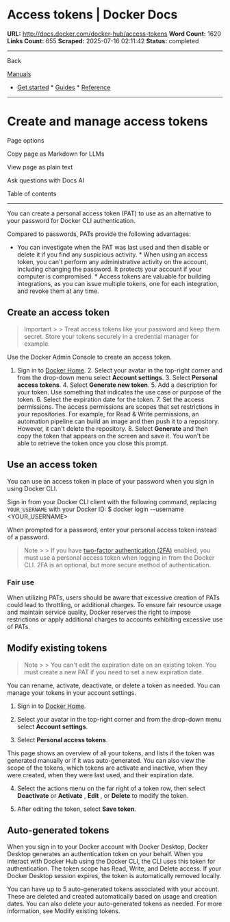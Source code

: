 # Access tokens | Docker Docs

**URL:** http://docs.docker.com/docker-hub/access-tokens
**Word Count:** 1620
**Links Count:** 655
**Scraped:** 2025-07-16 02:11:42
**Status:** completed

---

Back

[Manuals](https://docs.docker.com/manuals/)

  * [Get started](http://docs.docker.com/get-started/)   * [Guides](http://docs.docker.com/guides/)   * [Reference](http://docs.docker.com/reference/)

* * *

# Create and manage access tokens

Page options

Copy page as Markdown for LLMs

View page as plain text

Ask questions with Docs AI

Table of contents

* * *

You can create a personal access token \(PAT\) to use as an alternative to your password for Docker CLI authentication.

Compared to passwords, PATs provide the following advantages:

  * You can investigate when the PAT was last used and then disable or delete it if you find any suspicious activity.   * When using an access token, you can't perform any administrative activity on the account, including changing the password. It protects your account if your computer is compromised.   * Access tokens are valuable for building integrations, as you can issue multiple tokens, one for each integration, and revoke them at any time.

## Create an access token

> Important >  > Treat access tokens like your password and keep them secret. Store your tokens securely in a credential manager for example.

Use the Docker Admin Console to create an access token.

  1. Sign in to [Docker Home](https://app.docker.com/).   2. Select your avatar in the top-right corner and from the drop-down menu select **Account settings**.   3. Select **Personal access tokens**.   4. Select **Generate new token**.   5. Add a description for your token. Use something that indicates the use case or purpose of the token.   6. Select the expiration date for the token.   7. Set the access permissions. The access permissions are scopes that set restrictions in your repositories. For example, for Read & Write permissions, an automation pipeline can build an image and then push it to a repository. However, it can't delete the repository.   8. Select **Generate** and then copy the token that appears on the screen and save it. You won't be able to retrieve the token once you close this prompt.

## Use an access token

You can use an access token in place of your password when you sign in using Docker CLI.

Sign in from your Docker CLI client with the following command, replacing `YOUR_USERNAME` with your Docker ID:               $ docker login --username <YOUR_USERNAME>     

When prompted for a password, enter your personal access token instead of a password.

> Note >  > If you have [two-factor authentication \(2FA\)](https://docs.docker.com/security/for-developers/2fa/) enabled, you must use a personal access token when logging in from the Docker CLI. 2FA is an optional, but more secure method of authentication.

### Fair use

When utilizing PATs, users should be aware that excessive creation of PATs could lead to throttling, or additional charges. To ensure fair resource usage and maintain service quality, Docker reserves the right to impose restrictions or apply additional charges to accounts exhibiting excessive use of PATs.

## Modify existing tokens

> Note >  > You can't edit the expiration date on an existing token. You must create a new PAT if you need to set a new expiration date.

You can rename, activate, deactivate, or delete a token as needed. You can manage your tokens in your account settings.

  1. Sign in to [Docker Home](https://app.docker.com/login).

  2. Select your avatar in the top-right corner and from the drop-down menu select **Account settings**.

  3. Select **Personal access tokens**.

This page shows an overview of all your tokens, and lists if the token was generated manually or if it was auto-generated. You can also view the scope of the tokens, which tokens are activate and inactive, when they were created, when they were last used, and their expiration date.

  4. Select the actions menu on the far right of a token row, then select **Deactivate** or **Activate** , **Edit** , or **Delete** to modify the token.

  5. After editing the token, select **Save token**.

## Auto-generated tokens

When you sign in to your Docker account with Docker Desktop, Docker Desktop generates an authentication token on your behalf. When you interact with Docker Hub using the Docker CLI, the CLI uses this token for authentication. The token scope has Read, Write, and Delete access. If your Docker Desktop session expires, the token is automatically removed locally.

You can have up to 5 auto-generated tokens associated with your account. These are deleted and created automatically based on usage and creation dates. You can also delete your auto-generated tokens as needed. For more information, see Modify existing tokens.